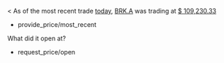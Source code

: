 < As of the most recent trade [today](time/price_time), [BRK.A](ticker_symbol) was trading at [$ 109,230.33](currency/price)
  * provide_price/most_recent

What did it open at?
* request_price/open